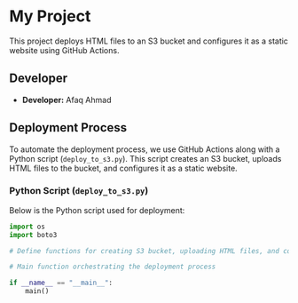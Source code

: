 # My Project

This project deploys HTML files to an S3 bucket and configures it as a static website using GitHub Actions.

## Developer

- **Developer:** Afaq Ahmad

## Deployment Process

To automate the deployment process, we use GitHub Actions along with a Python script (`deploy_to_s3.py`). This script creates an S3 bucket, uploads HTML files to the bucket, and configures it as a static website.

### Python Script (`deploy_to_s3.py`)

Below is the Python script used for deployment:

```python
import os
import boto3

# Define functions for creating S3 bucket, uploading HTML files, and configuring static website

# Main function orchestrating the deployment process

if __name__ == "__main__":
    main()

